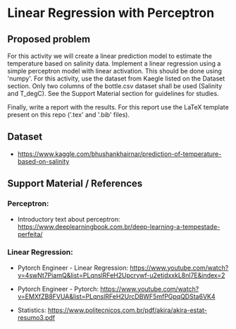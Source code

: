 # Linear Regression with Perceptron

## Proposed problem

For this activity we will create a linear prediction model to estimate the temperature based on salinity data. Implement a linear regression using a simple perceptron model with linear activation. This should be done using 'numpy'. For this activity, use the dataset from Kaegle listed on the Dataset section. Only two columns of the bottle.csv dataset shall be used (Salinity and T_degC). See the Support Material section for guidelines for studies.

Finally, write a report with the results. For this report use the LaTeX template present on this repo ('.tex' and '.bib' files).

## Dataset
- https://www.kaggle.com/bhushankhairnar/prediction-of-temperature-based-on-salinity

## Support Material / References

### Perceptron:	
- Introductory text about perceptron: https://www.deeplearningbook.com.br/deep-learning-a-tempestade-perfeita/

### Linear Regression:
- Pytorch Engineer - Linear Regression: https://www.youtube.com/watch?v=4swNt7PiamQ&list=PLqnslRFeH2Upcrywf-u2etjdxxkL8nl7E&index=2
	
- Pytorch Engineer - Pytorch: https://www.youtube.com/watch?v=EMXfZB8FVUA&list=PLqnslRFeH2UrcDBWF5mfPGpqQDSta6VK4
	 
- Statistics: https://www.politecnicos.com.br/pdf/akira/akira-estat-resumo3.pdf